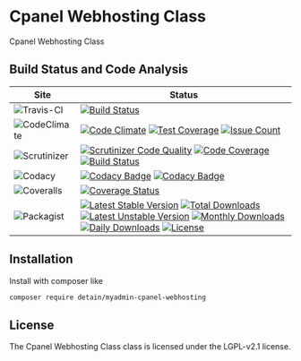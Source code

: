 # Cpanel Webhosting Class

Cpanel Webhosting Class

## Build Status and Code Analysis

Site          | Status
--------------|---------------------------
![Travis-CI](http://i.is.cc/storage/GYd75qN.png "Travis-CI")     | [![Build Status](https://travis-ci.org/detain/myadmin-cpanel-webhosting.svg?branch=master)](https://travis-ci.org/detain/myadmin-cpanel-webhosting)
![CodeClimate](http://i.is.cc/storage/GYlageh.png "CodeClimate")  | [![Code Climate](https://codeclimate.com/github/detain/myadmin-cpanel-webhosting/badges/gpa.svg)](https://codeclimate.com/github/detain/myadmin-cpanel-webhosting) [![Test Coverage](https://codeclimate.com/github/detain/myadmin-cpanel-webhosting/badges/coverage.svg)](https://codeclimate.com/github/detain/myadmin-cpanel-webhosting/coverage) [![Issue Count](https://codeclimate.com/github/detain/myadmin-cpanel-webhosting/badges/issue_count.svg)](https://codeclimate.com/github/detain/myadmin-cpanel-webhosting)
![Scrutinizer](http://i.is.cc/storage/GYeUnux.png "Scrutinizer")   | [![Scrutinizer Code Quality](https://scrutinizer-ci.com/g/myadmin-plugins/cpanel-webhosting/badges/quality-score.png?b=master)](https://scrutinizer-ci.com/g/myadmin-plugins/cpanel-webhosting/?branch=master) [![Code Coverage](https://scrutinizer-ci.com/g/myadmin-plugins/cpanel-webhosting/badges/coverage.png?b=master)](https://scrutinizer-ci.com/g/myadmin-plugins/cpanel-webhosting/?branch=master) [![Build Status](https://scrutinizer-ci.com/g/myadmin-plugins/cpanel-webhosting/badges/build.png?b=master)](https://scrutinizer-ci.com/g/myadmin-plugins/cpanel-webhosting/build-status/master)
![Codacy](http://i.is.cc/storage/GYi66Cx.png "Codacy")        | [![Codacy Badge](https://api.codacy.com/project/badge/Grade/226251fc068f4fd5b4b4ef9a40011d06)](https://www.codacy.com/app/detain/myadmin-cpanel-webhosting) [![Codacy Badge](https://api.codacy.com/project/badge/Coverage/25fa74eb74c947bf969602fcfe87e349)](https://www.codacy.com/app/detain/myadmin-cpanel-webhosting?utm_source=github.com&utm_medium=referral&utm_content=detain/myadmin-cpanel-webhosting&utm_campaign=Badge_Coverage)
![Coveralls](http://i.is.cc/storage/GYjNSim.png "Coveralls")    | [![Coverage Status](https://coveralls.io/repos/github/detain/db_abstraction/badge.svg?branch=master)](https://coveralls.io/github/detain/myadmin-cpanel-webhosting?branch=master)
![Packagist](http://i.is.cc/storage/GYacBEX.png "Packagist")     | [![Latest Stable Version](https://poser.pugx.org/detain/myadmin-cpanel-webhosting/version)](https://packagist.org/packages/detain/myadmin-cpanel-webhosting) [![Total Downloads](https://poser.pugx.org/detain/myadmin-cpanel-webhosting/downloads)](https://packagist.org/packages/detain/myadmin-cpanel-webhosting) [![Latest Unstable Version](https://poser.pugx.org/detain/myadmin-cpanel-webhosting/v/unstable)](//packagist.org/packages/detain/myadmin-cpanel-webhosting) [![Monthly Downloads](https://poser.pugx.org/detain/myadmin-cpanel-webhosting/d/monthly)](https://packagist.org/packages/detain/myadmin-cpanel-webhosting) [![Daily Downloads](https://poser.pugx.org/detain/myadmin-cpanel-webhosting/d/daily)](https://packagist.org/packages/detain/myadmin-cpanel-webhosting) [![License](https://poser.pugx.org/detain/myadmin-cpanel-webhosting/license)](https://packagist.org/packages/detain/myadmin-cpanel-webhosting)


## Installation

Install with composer like

```sh
composer require detain/myadmin-cpanel-webhosting
```

## License

The Cpanel Webhosting Class class is licensed under the LGPL-v2.1 license.

